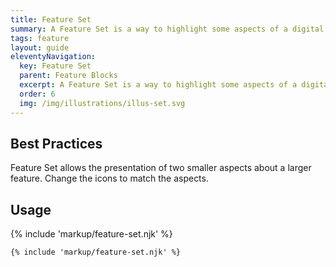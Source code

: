 ```yaml
---
title: Feature Set
summary: A Feature Set is a way to highlight some aspects of a digital product. 
tags: feature
layout: guide
eleventyNavigation:
  key: Feature Set
  parent: Feature Blocks
  excerpt: A Feature Set is a way to highlight some aspects of a digital product.
  order: 6
  img: /img/illustrations/illus-set.svg
---
```


## Best Practices

Feature Set allows the presentation of two smaller aspects about a larger feature. Change the icons to match the aspects.

## Usage

{% include 'markup/feature-set.njk' %}

``` html
{% include 'markup/feature-set.njk' %}
```
